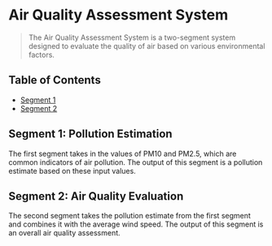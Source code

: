 # Air Quality Assessment System
> The Air Quality Assessment System is a two-segment system designed to evaluate the quality of air based on various environmental factors.

## Table of Contents
- [Segment 1](#Segment1)
- [Segment 2](#Segment2)

## Segment 1: Pollution Estimation
The first segment takes in the values of PM10 and PM2.5, which are common indicators of air pollution. The output of this segment is a pollution estimate based on these input values.

## Segment 2: Air Quality Evaluation
The second segment takes the pollution estimate from the first segment and combines it with the average wind speed. The output of this segment is an overall air quality assessment.